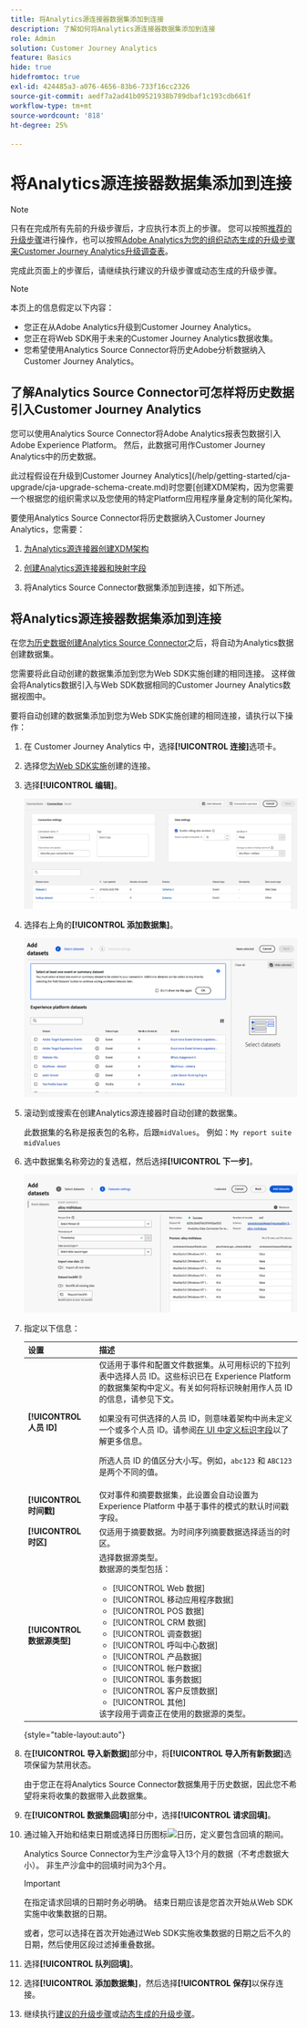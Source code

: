 ```yaml
---
title: 将Analytics源连接器数据集添加到连接
description: 了解如何将Analytics源连接器数据集添加到连接
role: Admin
solution: Customer Journey Analytics
feature: Basics
hide: true
hidefromtoc: true
exl-id: 424485a3-a076-4656-83b6-733f16cc2326
source-git-commit: aedf7a2ad41b09521938b789dbaf1c193cdb661f
workflow-type: tm+mt
source-wordcount: '818'
ht-degree: 25%

---
```


# 将Analytics源连接器数据集添加到连接

>[!NOTE]
> 
>只有在完成所有先前的升级步骤后，才应执行本页上的步骤。 您可以按照[推荐的升级步骤](/help/getting-started/cja-upgrade/cja-upgrade-recommendations.md#recommended-upgrade-steps-for-most-organizations)进行操作，也可以按照[Adobe Analytics为您的组织动态生成的升级步骤来Customer Journey Analytics升级调查表](https://gigazelle.github.io/cja-ttv/)。
>
>完成此页面上的步骤后，请继续执行建议的升级步骤或动态生成的升级步骤。

>[!NOTE]
>
>本页上的信息假定以下内容：
>
>* 您正在从Adobe Analytics升级到Customer Journey Analytics。
>* 您正在将Web SDK用于未来的Customer Journey Analytics数据收集。
>* 您希望使用Analytics Source Connector将历史Adobe分析数据纳入Customer Journey Analytics。

## 了解Analytics Source Connector可怎样将历史数据引入Customer Journey Analytics

您可以使用Analytics Source Connector将Adobe Analytics报表包数据引入Adobe Experience Platform。 然后，此数据可用作Customer Journey Analytics中的历史数据。

此过程假设在升级到Customer Journey Analytics](/help/getting-started/cja-upgrade/cja-upgrade-schema-create.md)时您要[创建XDM架构，因为您需要一个根据您的组织需求以及您使用的特定Platform应用程序量身定制的简化架构。

要使用Analytics Source Connector将历史数据纳入Customer Journey Analytics，您需要：

1. [为Analytics源连接器创建XDM架构](/help/getting-started/cja-upgrade/cja-upgrade-source-connector-schema.md)

1. [创建Analytics源连接器和映射字段](/help/getting-started/cja-upgrade/cja-upgrade-source-connector.md)

1. 将Analytics Source Connector数据集添加到连接，如下所述。

## 将Analytics源连接器数据集添加到连接

在您[为历史数据创建Analytics Source Connector](/help/getting-started/cja-upgrade/cja-upgrade-source-connector.md)之后，将自动为Analytics数据创建数据集。

您需要将此自动创建的数据集添加到您为Web SDK实施创建的相同连接。 这样做会将Analytics数据引入与Web SDK数据相同的Customer Journey Analytics数据视图中。

要将自动创建的数据集添加到您为Web SDK实施创建的相同连接，请执行以下操作：

1. 在 Customer Journey Analytics 中，选择&#x200B;**[!UICONTROL 连接]**&#x200B;选项卡。

1. 选择您[为Web SDK实施](/help/getting-started/cja-upgrade/cja-upgrade-connection.md)创建的连接。

1. 选择&#x200B;**[!UICONTROL 编辑]**。

   ![编辑连接](assets/connection-add-dataset.png)

1. 选择右上角的&#x200B;**[!UICONTROL 添加数据集]**。

   ![编辑连接](assets/connection-add-dateset2.png)

1. 滚动到或搜索在创建Analytics源连接器时自动创建的数据集。

   此数据集的名称是报表包的名称，后跟`midValues`。 例如：`My report suite midValues`

1. 选中数据集名称旁边的复选框，然后选择&#x200B;**[!UICONTROL 下一步]**。

   ![编辑连接](assets/connection-add-dataset3.png)

1. 指定以下信息：

   <!-- Copied from help/connections/create-connection.md. Should we single source? -->

   | 设置 | 描述 |
   | --- | --- |
   | **[!UICONTROL 人员 ID]** | 仅适用于事件和配置文件数据集。从可用标识的下拉列表中选择人员 ID。这些标识已在 Experience Platform 的数据集架构中定义。有关如何将标识映射用作人员 ID 的信息，请参见下文。<p>如果没有可供选择的人员 ID，则意味着架构中尚未定义一个或多个人员 ID。请参阅[在 UI 中定义标识字段](https://experienceleague.adobe.com/zh-hans/docs/experience-platform/xdm/ui/fields/identity)以了解更多信息。 <p>所选人员 ID 的值区分大小写。例如，`abc123` 和 `ABC123` 是两个不同的值。 |
   | **[!UICONTROL 时间戳]** | 仅对事件和摘要数据集，此设置会自动设置为 Experience Platform 中基于事件的模式的默认时间戳字段。 |
   | **[!UICONTROL 时区]** | 仅适用于摘要数据。为时间序列摘要数据选择适当的时区。 |
   | **[!UICONTROL 数据源类型]** | 选择数据源类型。<br/>数据源的类型包括： <ul><li>[!UICONTROL Web 数据]</li><li>[!UICONTROL 移动应用程序数据]</li><li>[!UICONTROL POS 数据]</li><li>[!UICONTROL CRM 数据]</li><li>[!UICONTROL 调查数据]</li><li>[!UICONTROL 呼叫中心数据]</li><li>[!UICONTROL 产品数据]</li><li> [!UICONTROL 帐户数据]</li><li> [!UICONTROL 事务数据]</li><li>[!UICONTROL 客户反馈数据]</li><li> [!UICONTROL 其他]</li></ul>该字段用于调查正在使用的数据源的类型。 |

   {style="table-layout:auto"}

1. 在&#x200B;**[!UICONTROL 导入新数据]**&#x200B;部分中，将&#x200B;**[!UICONTROL 导入所有新数据]**&#x200B;选项保留为禁用状态。

   由于您正在将Analytics Source Connector数据集用于历史数据，因此您不希望将来将收集的数据带入此数据集。

1. 在&#x200B;**[!UICONTROL 数据集回填]**&#x200B;部分中，选择&#x200B;**[!UICONTROL 请求回填]**。

1. 通过输入开始和结束日期或选择日历图标![日历](https://spectrum.adobe.com/static/icons/workflow_18/Smock_Calendar_18_N.svg)，定义要包含回填的期间。

   Analytics Source Connector为生产沙盒导入13个月的数据（不考虑数据大小）。 非生产沙盒中的回填时间为3个月。

   >[!IMPORTANT]
   >
   >在指定请求回填的日期时务必明确。 结束日期应该是您首次开始从Web SDK实施中收集数据的日期。
   >
   >或者，您可以选择在首次开始通过Web SDK实施收集数据的日期之后不久的日期，然后使用区段过滤掉重叠数据。

   <!-- Include any of the following?  Make sure you're explicit as to the dates you request backfill to. You want to request it to the date that you start gathering data with your Web SDK implementation. Also possibly include segments for any overlapping date. So you could request everything and then use a segment to exclude data that you don't want. That way if you need to move up the date, then you could change the date in the filter. Downside would be that you might pay for double rows.  When they do that, they're going to see all schema fields from both their custom schema and their Analytics schema. So they'll need to be cognizant to select the right fields, and never select any Analytics fields, because they will be mapped as part of the source connector. Never select any Analytics field group fields because they'll be mapped.  -->

1. 选择&#x200B;**[!UICONTROL 队列回填]**。

1. 选择&#x200B;**[!UICONTROL 添加数据集]**，然后选择&#x200B;**[!UICONTROL 保存]**&#x200B;以保存连接。

1. 继续执行[建议的升级步骤](/help/getting-started/cja-upgrade/cja-upgrade-recommendations.md#recommended-upgrade-steps-for-most-organizations)或[动态生成的升级步骤](https://gigazelle.github.io/cja-ttv/)。
